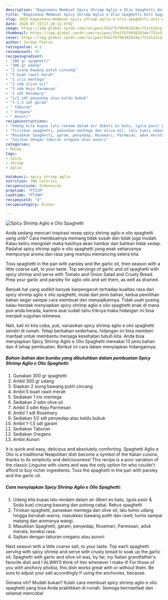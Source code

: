```yaml
---
description: "Bagaimana Membuat Spicy Shrimp Aglio e Olio Spaghetti Anti Gagal"
title: "Bagaimana Membuat Spicy Shrimp Aglio e Olio Spaghetti Anti Gagal"
slug: 1025-bagaimana-membuat-spicy-shrimp-aglio-e-olio-spaghetti-anti-gagal
date: 2020-07-15T17:28:12.979Z
image: https://img-global.cpcdn.com/recipes/55e2fb799382b24e/751x532cq70/spicy-shrimp-aglio-e-olio-spaghetti-foto-resep-utama.jpg
thumbnail: https://img-global.cpcdn.com/recipes/55e2fb799382b24e/751x532cq70/spicy-shrimp-aglio-e-olio-spaghetti-foto-resep-utama.jpg
cover: https://img-global.cpcdn.com/recipes/55e2fb799382b24e/751x532cq70/spicy-shrimp-aglio-e-olio-spaghetti-foto-resep-utama.jpg
author: Jordan Pierce
ratingvalue: 4.1
reviewcount: 15
recipeingredient:
- "300 gr spaghetti"
- "300 gr udang"
- "2 siung bawang putih cincang"
- "5 buah rawit merah"
- "1 iris mentega"
- "2 sdm olive oil"
- "3 sdm Keju Parmesan"
- "1 sdt Rosemary"
- "1/2 sdt penyedap atau kaldu bubuk"
- "1-1,5 sdt garam"
- " Taburan"
- " Oregano"
- " Aunori"
recipeinstructions:
- "Udang kita kupas lalu rendam dalam air diberi es batu, (gula pasir &amp; Soda kue) cincang bawang dan potong cabai. Rebus spaghetti"
- "Tiriskan spaghetti, panaskan mentega dan olive oil, lalu tumis udang hingga berubah warna, masukkan bawang putih dan rawit, tumis sampai matang dan aromanya wangi."
- "Masukkan Spaghetti, garam, penyedap, Rosemari, Parmesan, aduk merata, koreksi rasa."
- "Sajikan dengan taburan oregano atau aunori"
categories:
- Resep
tags:
- spicy
- shrimp
- aglio

katakunci: spicy shrimp aglio 
nutrition: 300 calories
recipecuisine: Indonesian
preptime: "PT21M"
cooktime: "PT30M"
recipeyield: "4"
recipecategory: Dinner

---
```



![Spicy Shrimp Aglio e Olio Spaghetti](https://img-global.cpcdn.com/recipes/55e2fb799382b24e/751x532cq70/spicy-shrimp-aglio-e-olio-spaghetti-foto-resep-utama.jpg)

Anda sedang mencari inspirasi resep spicy shrimp aglio e olio spaghetti yang unik? Cara membuatnya memang tidak susah dan tidak juga mudah. Kalau keliru mengolah maka hasilnya akan hambar dan bahkan tidak sedap. Padahal spicy shrimp aglio e olio spaghetti yang enak seharusnya mempunyai aroma dan rasa yang mampu memancing selera kita.

Toss spaghetti in the pan with parsley and the garlic oil, then season with a little coarse salt, to your taste. Top servings of garlic and oil spaghetti with spicy shrimp and serve with Tomato and Onion Salad and Crusty Bread. Prep your garlic and parsley for aglio olio and set them, as well as drained.

Banyak hal yang sedikit banyak berpengaruh terhadap kualitas rasa dari spicy shrimp aglio e olio spaghetti, mulai dari jenis bahan, kedua pemilihan bahan segar sampai cara membuat dan menyajikannya. Tidak usah pusing kalau hendak menyiapkan spicy shrimp aglio e olio spaghetti enak di mana pun anda berada, karena asal sudah tahu triknya maka hidangan ini bisa menjadi suguhan istimewa.


Nah, kali ini kita coba, yuk, variasikan spicy shrimp aglio e olio spaghetti sendiri di rumah. Tetap berbahan sederhana, hidangan ini bisa memberi manfaat untuk membantu menjaga kesehatan tubuh kita. Anda bisa menyiapkan Spicy Shrimp Aglio e Olio Spaghetti memakai 13 jenis bahan dan 4 tahap pembuatan. Berikut ini cara dalam menyiapkan hidangannya.

<!--inarticleads1-->

##### Bahan-bahan dan bumbu yang dibutuhkan dalam pembuatan Spicy Shrimp Aglio e Olio Spaghetti:

1. Gunakan 300 gr spaghetti
1. Ambil 300 gr udang
1. Siapkan 2 siung bawang putih cincang
1. Ambil 5 buah rawit merah
1. Sediakan 1 iris mentega
1. Sediakan 2 sdm olive oil
1. Ambil 3 sdm Keju Parmesan
1. Ambil 1 sdt Rosemary
1. Sediakan 1/2 sdt penyedap atau kaldu bubuk
1. Ambil 1-1,5 sdt garam
1. Sediakan  Taburan
1. Sediakan  Oregano
1. Ambil  Aunori


It is quick and easy, delicious and absolutely comforting. Spaghetti Aglio e Olio is a traditional Neapolitan dish become a symbol of the Italian cuisine, thanks to its simplicity and deliciousness! This recipe is a poor variation of the classic Linguine with clams and was the only option for who couldn&#39;t afford to buy richer ingredients. Toss the spaghetti in the pan with parsley and the garlic oil. 

<!--inarticleads2-->

##### Cara menyiapkan Spicy Shrimp Aglio e Olio Spaghetti:

1. Udang kita kupas lalu rendam dalam air diberi es batu, (gula pasir &amp; Soda kue) cincang bawang dan potong cabai. Rebus spaghetti
1. Tiriskan spaghetti, panaskan mentega dan olive oil, lalu tumis udang hingga berubah warna, masukkan bawang putih dan rawit, tumis sampai matang dan aromanya wangi.
1. Masukkan Spaghetti, garam, penyedap, Rosemari, Parmesan, aduk merata, koreksi rasa.
1. Sajikan dengan taburan oregano atau aunori


Next season with a little coarse salt, to your taste. Top each spaghetti serving with spicy shrimp and serve with crusty bread to soak up the garlic oil. Spaghetti with garlic and olive oil was, by far, my Italian grandfather&#39;s favorite dish and I ALWAYS think of him whenever I make it! For those of you with anchovy phobia, this dish works great with or without them. Be sure to adjust your salt accordingly if using the anchovies, because. 

Gimana nih? Mudah bukan? Itulah cara membuat spicy shrimp aglio e olio spaghetti yang bisa Anda praktikkan di rumah. Semoga bermanfaat dan selamat mencoba!
